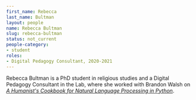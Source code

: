 ```yaml
---
first_name: Rebecca
last_name: Bultman
layout: people
name: Rebecca Bultman
slug: rebecca-bultman
status: not_current
people-category:
- student
roles:
- Digital Pedagogy Consultant, 2020-2021
---
```

Rebecca Bultman is a PhD student in religious studies and a Digital Pedagogy Consultant in the Lab, where she worked with Brandon Walsh on _[A Humanist's Cookbook for Natural Language Processing in Python](/work/a-humanists-cookbook-for-natural-language-processing-in-python/)_.